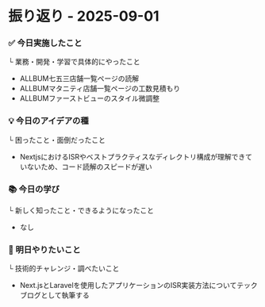 # 振り返り - 2025-09-01

### ✅ 今日実施したこと
└ 業務・開発・学習で具体的にやったこと
- ALLBUM七五三店舗一覧ページの読解
- ALLBUMマタニティ店舗一覧ページの工数見積もり
- ALLBUMファーストビューのスタイル微調整

### 💡 今日のアイデアの種
└ 困ったこと・面倒だったこと
- NextjsにおけるISRやベストプラクティスなディレクトリ構成が理解できていないため、コード読解のスピードが遅い

###   📚 今日の学び
└ 新しく知ったこと・できるようになったこと
- なし

### 🎯 明日やりたいこと
└ 技術的チャレンジ・調べたいこと
- Next.jsとLaravelを使用したアプリケーションのISR実装方法についてテックブログとして執筆する
